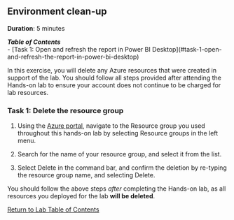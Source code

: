 ## Environment clean-up

**Duration**: 5 minutes

<summary><strong><em>Table of Contents</em></strong></summary>
<!-- TOC -->
- [Task 1: Open and refresh the report in Power BI Desktop](#task-1-open-and-refresh-the-report-in-power-bi-desktop)
<!-- /TOC -->

In this exercise, you will delete any Azure resources that were created in support of the lab. You should follow all steps provided after attending the Hands-on lab to ensure your account does not continue to be charged for lab resources.

### Task 1: Delete the resource group

1. Using the [Azure portal](https://portal.azure.com), navigate to the Resource group you used throughout this hands-on lab by selecting Resource groups in the left menu.

2. Search for the name of your resource group, and select it from the list.

3. Select Delete in the command bar, and confirm the deletion by re-typing the resource group name, and selecting Delete.

You should follow the above steps _after_ completing the Hands-on lab, as all resources you deployed for the lab **will be deleted**.

[Return to Lab Table of Contents](./README.md)
